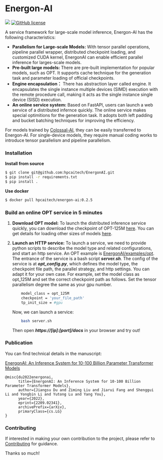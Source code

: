 <!-- <div  align="center">    
    <img src="https://user-images.githubusercontent.com/12018307/170214566-b611b131-fff1-41c0-9447-786a8a6f0bac.png" width = "600" height = "148" alt="Architecture" align=center />
</div> -->
# Energon-AI

![](https://img.shields.io/badge/Made%20with-ColossalAI-blueviolet?style=flat)
[![GitHub license](https://img.shields.io/github/license/hpcaitech/FastFold)](https://github.com/hpcaitech/ColossalAI-Inference/blob/main/LICENSE)

A service framework for large-scale model inference, Energon-AI has the following characteristics:

- **Parallelism for Large-scale Models:** With tensor parallel operations, pipeline parallel wrapper, distributed checkpoint loading, and customized CUDA kernel, EnergonAI can enable efficient parallel inference for larges-scale models.
- **Pre-built large models:** There are pre-built implementation for popular models, such as OPT. It supports cache technique for the generation task and parameter loading of official checkpoints.
- **Engine encapsulation：** There has abstraction layer called engine. It encapsulates the single instance multiple devices (SIMD) execution with the remote procedure call, making it acts as the single instance single device (SISD) execution.
- **An online service system:** Based on FastAPI, users can launch a web service of a distributed infernce quickly. The online service makes special optimitions for the generation task. It adopts both left padding and bucket batching techniques for improving the efficiency.

For models trained by [Colossal-AI](https://github.com/hpcaitech/ColossalAI), they can be easily transferred to Energon-AI.
For single-device models, they require manual coding works to introduce tensor parallelism and pipeline parallelism.


### Installation
**Install from source**
``` bash
$ git clone git@github.com:hpcaitech/EnergonAI.git
$ pip install -r requirements.txt
$ pip install .
```
**Use docker**
``` bash
$ docker pull hpcaitech/energon-ai:0.2.5
```


### Build an online OPT service in 5 minutes

1. **Download OPT model:**
  To launch the distributed inference service quickly, you can download the checkpoint of OPT-125M [here](https://huggingface.co/patrickvonplaten/opt_metaseq_125m/blob/main/model/restored.pt). You can get details for loading other sizes of models [here](https://github.com/hpcaitech/EnergonAI/tree/main/examples/opt/script).

2. **Launch an HTTP service:**
To launch a service, we need to provide python scripts to describe the model type and related configurations, and start an http service.
An OPT example is [EnergonAI/examples/opt](https://github.com/hpcaitech/EnergonAI/tree/main/examples/opt).  
The entrance of the service is a bash script ***server.sh***.
The config of the service is at ***opt_config.py***, which defines the model type, the checkpoint file path, the parallel strategy, and http settings. You can adapt it for your own case.
For example, set the model class as opt_125M and set the correct checkpoint path as follows. Set the tensor parallelism degree the same as your gpu number.
    ```bash
        model_class = opt_125M
        checkpoint = 'your_file_path'
        tp_init_size = #gpu
    ```
    Now, we can launch a service:

    ```bash
        bash server.sh
    ```

    Then open ***https://[ip]:[port]/docs*** in your browser and try out!


### Publication
You can find technical details in the manuscript:

[EnergonAI: An Inference System for 10-100 Billion Parameter Transformer Models](https://arxiv.org/pdf/2209.02341.pdf)

```
@misc{du2022energonai, 
      title={EnergonAI: An Inference System for 10-100 Billion Parameter Transformer Models}, 
      author={Jiangsu Du and Ziming Liu and Jiarui Fang and Shenggui Li and Yongbin Li and Yutong Lu and Yang You},
      year={2022},
      eprint={2209.02341},
      archivePrefix={arXiv},
      primaryClass={cs.LG}
}
```

### Contributing

If interested in making your own contribution to the project, please refer to [Contributing](./CONTRIBUTING.md) for guidance.

Thanks so much!